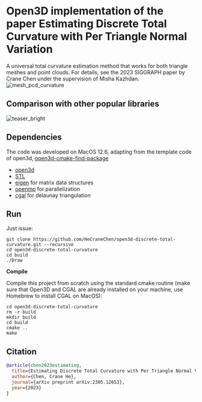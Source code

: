 # Open3D implementation of the paper Estimating Discrete Total Curvature with Per Triangle Normal Variation

A universal total curvature estimation method that works for both triangle meshes and point clouds. For details, see the 2023 SIGGRAPH paper by Crane Chen under the supervision of Misha Kazhdan.
![mesh_pcd_curvature](https://user-images.githubusercontent.com/33951209/229395487-efa580f7-9e28-498d-9265-af09d75f6d5c.png)

## Comparison with other popular libraries
![teaser_bright](https://user-images.githubusercontent.com/33951209/229387054-371fa8e9-1ef2-4552-81e3-af6927ee99dc.png)

## Dependencies

The code was developed on MacOS 12.6, adapting from the template code of open3d, [open3d-cmake-find-package](https://github.com/isl-org/open3d-cmake-find-package.git)

- [open3d](https://github.com/isl-org/Open3D.git)
- [STL](https://www.geeksforgeeks.org/the-c-standard-template-library-stl/)
- [eigen](https://eigen.tuxfamily.org/index.php?title=Main_Page) for matrix data structures
- [openmp](http://polyscope.run/) for parallelization
- [cgal](https://www.cgal.org/) for delaunay triangulation


## Run

Just issue:

    git clone https://github.com/HeCraneChen/open3d-discrete-total-curvature.git --recursive
    cd open3d-discrete-total-curvature
    cd build
    ./Draw

**Compile**

Compile this project from scratch using the standard cmake routine (make sure that Open3D and CGAL are already installed on your machine, use Homebrew to install CGAL on MacOS):

    cd open3d-discrete-total-curvature
    rm -r build
    mkdir build
    cd build
    cmake ..
    make

## Citation

```bibtex
@article{chen2023estimating,
  title={Estimating Discrete Total Curvature with Per Triangle Normal Variation},
  author={Chen, Crane He},
  journal={arXiv preprint arXiv:2305.12653},
  year={2023}
}
```

